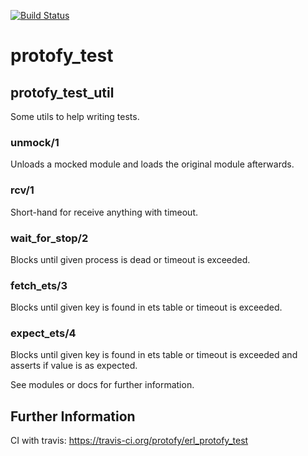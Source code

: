 [![Build Status](https://travis-ci.org/protofy/erl_protofy_test.svg)](https://travis-ci.org/protofy/erl_protofy_test)

protofy_test
==============

protofy_test_util
-----------------
Some utils to help writing tests.

### unmock/1
Unloads a mocked module and loads the original module afterwards.

### rcv/1
Short-hand for receive anything with timeout.

### wait_for_stop/2
Blocks until given process is dead or timeout is exceeded.

### fetch_ets/3
Blocks until given key is found in ets table or timeout is exceeded.

### expect_ets/4
Blocks until given key is found in ets table or timeout is exceeded and asserts if value is as expected.

See modules or docs for further information.

Further Information
--------------------
CI with travis: https://travis-ci.org/protofy/erl_protofy_test
